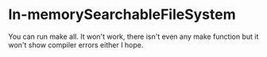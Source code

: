 # In-memorySearchableFileSystem
You can run make all. It won't work, there isn't even any make function but it won't show compiler errors either I hope.
